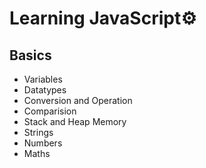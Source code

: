 # Learning JavaScript⚙️

## Basics
- Variables
- Datatypes
- Conversion and Operation
- Comparision
- Stack and Heap Memory
- Strings
- Numbers
- Maths
